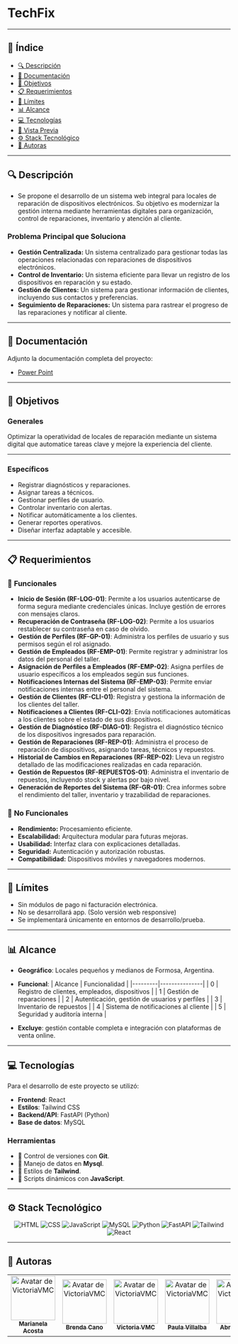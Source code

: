 # <h1>**TechFix**</h1>

<!-- Logo del proyecto (reemplazar URL)

<p align="center">
  <img src="./app/static/images/logo.webp" alt="logoSistema" width='200'>
</p>
-->

---

## 📑 **Índice**

- [🔍 Descripción](#🔍-descripción)
- [📎 Documentación](#📎-documentación)
- [🎯 Objetivos](#🎯-objetivos)
- [📋 Requerimientos](#📋-requerimientos)
- [📏 Límites](#📏-límites)
- [📊 Alcance](#📊-alcance)
- [💻 Tecnologías](#💻-tecnologías)
- [📸 Vista Previa](#📸-vista-previa)
- [⚙️ Stack Tecnológico](#⚙️-stack-tecnológico)
- [📢 Autoras](#📢-autoras)

---

<h2 id="🔍-descripción">🔍 Descripción</h2>

- Se propone el desarrollo de un sistema web integral para locales de reparación de dispositivos electrónicos. Su objetivo es modernizar la gestión interna mediante herramientas digitales para organización, control de reparaciones, inventario y atención al cliente.

### **Problema Principal que Soluciona**

- **Gestión Centralizada:** Un sistema centralizado para gestionar todas las operaciones relacionadas con reparaciones de dispositivos electrónicos.
- **Control de Inventario:** Un sistema eficiente para llevar un registro de los dispositivos en reparación y su estado.
- **Gestión de Clientes:** Un sistema para gestionar información de clientes, incluyendo sus contactos y preferencias.
- **Seguimiento de Reparaciones:** Un sistema para rastrear el progreso de las reparaciones y notificar al cliente.

---

<h2 id="📎-documentación">📎 Documentación</h2>

Adjunto la documentación completa del proyecto:

- [Power Point](./docs/Presentacion%20Resumen%20Power%20Point.pptx)
<!--
- [Documentación en Word](./docs/Nombre del tp.docx)
- [Documentación en Pdf](./docs/Nombre del tp.pdf)
- [Diagrama Entidad Relacion](./docs/Nombre del tp.png)
  -->

---

<h2 id="🎯-objetivos">🎯 Objetivos</h2>

### **Generales**

Optimizar la operatividad de locales de reparación mediante un sistema digital que automatice tareas clave y mejore la experiencia del cliente.

---

### **Específicos**

- Registrar diagnósticos y reparaciones.
- Asignar tareas a técnicos.
- Gestionar perfiles de usuario.
- Controlar inventario con alertas.
- Notificar automáticamente a los clientes.
- Generar reportes operativos.
- Diseñar interfaz adaptable y accesible.

---

<h2 id="📋-requerimientos">📋 Requerimientos</h2>

### 🔧 **Funcionales**

- **Inicio de Sesión (RF-LOG-01)**: Permite a los usuarios autenticarse de forma segura mediante credenciales únicas. Incluye gestión de errores con mensajes claros.
- **Recuperación de Contraseña (RF-LOG-02)**: Permite a los usuarios restablecer su contraseña en caso de olvido.
- **Gestión de Perfiles (RF-GP-01)**: Administra los perfiles de usuario y sus permisos según el rol asignado.
- **Gestión de Empleados (RF-EMP-01)**: Permite registrar y administrar los datos del personal del taller.
- **Asignación de Perfiles a Empleados (RF-EMP-02)**: Asigna perfiles de usuario específicos a los empleados según sus funciones.
- **Notificaciones Internas del Sistema (RF-EMP-03)**: Permite enviar notificaciones internas entre el personal del sistema.
- **Gestión de Clientes (RF-CLI-01)**: Registra y gestiona la información de los clientes del taller.
- **Notificaciones a Clientes (RF-CLI-02)**: Envía notificaciones automáticas a los clientes sobre el estado de sus dispositivos.
- **Gestión de Diagnóstico (RF-DIAG-01)**: Registra el diagnóstico técnico de los dispositivos ingresados para reparación.
- **Gestión de Reparaciones (RF-REP-01)**: Administra el proceso de reparación de dispositivos, asignando tareas, técnicos y repuestos.
- **Historial de Cambios en Reparaciones (RF-REP-02)**: Lleva un registro detallado de las modificaciones realizadas en cada reparación.
- **Gestión de Repuestos (RF-REPUESTOS-01)**: Administra el inventario de repuestos, incluyendo stock y alertas por bajo nivel.
- **Generación de Reportes del Sistema (RF-GR-01)**: Crea informes sobre el rendimiento del taller, inventario y trazabilidad de reparaciones.

### 🚀 **No Funcionales**

- **Rendimiento:** Procesamiento eficiente.
- **Escalabilidad:** Arquitectura modular para futuras mejoras.
- **Usabilidad:** Interfaz clara con explicaciones detalladas.
- **Seguridad:** Autenticación y autorización robustas.
- **Compatibilidad:** Dispositivos móviles y navegadores modernos.

---

<h2 id="📏-límites">📏 Límites</h2>

- Sin módulos de pago ni facturación electrónica.
- No se desarrollará app. (Solo versión web responsive)
- Se implementará únicamente en entornos de desarrollo/prueba.

---

<h2 id="📊-alcance">📊 Alcance</h2>

- **Geográfico**: Locales pequeños y medianos de Formosa, Argentina.

- **Funcional**:
  | Alcance | Funcionalidad |
  |---------|---------------|
  | 0 | Registro de clientes, empleados, dispositivos |
  | 1 | Gestión de reparaciones |
  | 2 | Autenticación, gestión de usuarios y perfiles |
  | 3 | Inventario de repuestos |
  | 4 | Sistema de notificaciones al cliente |
  | 5 | Seguridad y auditoría interna |

- **Excluye**: gestión contable completa e integración con plataformas de venta online.

---

<h2 id="💻-tecnologías">💻 Tecnologías</h2>

Para el desarrollo de este proyecto se utilizó:

- **Frontend**: React
- **Estilos**: Tailwind CSS
- **Backend/API**: FastAPI (Python)
- **Base de datos**: MySQL

### **Herramientas**

- 🔄 Control de versiones con **Git**.
- 📄 Manejo de datos en **Mysql**.
- 🎨 Estilos de **Tailwind**.
- 📜 Scripts dinámicos con **JavaScript**.

<!--

<h2 id="📸-vista-previa">📸 Vista Previa</h2>

<p align="center">
  <b>Head</b><br>
  <img src="./VistaPrevia/Easy%20Kinematics%20-%20Head.webp" alt="Head" width="500">
</p> -->

---

<h2 id="⚙️-stack-tecnológico">⚙️ Stack Tecnológico</h2>

<!-- Muestro con badges: -->
<p align="center">
  <img src="https://img.shields.io/badge/HTML-E34F26?style=for-the-badge&logo=html5&logoColor=white" alt="HTML">
  <img src="https://img.shields.io/badge/CSS-1572B6?style=for-the-badge&logo=css3&logoColor=white" alt="CSS">
  <img src="https://img.shields.io/badge/JavaScript-F7DF1E?style=for-the-badge&logo=javascript&logoColor=black" alt="JavaScript">
  <img src="https://img.shields.io/badge/MySQL-005C84?style=for-the-badge&logo=mysql&logoColor=white" alt="MySQL">
  <img src="https://img.shields.io/badge/Python-3776AB?style=for-the-badge&logo=python&logoColor=white" alt="Python">
  <img src="https://img.shields.io/badge/FastAPI-009688?style=for-the-badge&logo=fastapi&logoColor=white" alt="FastAPI">
  <img src="https://img.shields.io/badge/Tailwind_CSS-38B2AC?style=for-the-badge&logo=tailwind-css&logoColor=white" alt="Tailwind">
  <img src="https://img.shields.io/badge/React-20232A?style=for-the-badge&logo=react&logoColor=61DAFB" alt="React">
</p>

---

<h2 id="📢-autoras">📢 Autoras</h2>

<table>
  <tr>
    <!-- Añadir más colaboradores -->
     <td align="center">
      <a href="https://github.com/victoriavmc">
        <img src="https://avatars.githubusercontent.com/u/114541143?v=4" width="100" alt="Avatar de VictoriaVMC"><br />
        <sub><b>Marianela Acosta</b></sub>
      </a>
    </td>
     <td align="center">
      <a href="https://github.com/hibren">
        <img src="https://avatars.githubusercontent.com/u/100358101?v=4" width="100" alt="Avatar de VictoriaVMC"><br />
        <sub><b>Brenda Cano</b></sub>
      </a>
    </td>
    <td align="center">
      <a href="https://github.com/victoriavmc">
        <img src="https://avatars.githubusercontent.com/u/94030658?v=4" width="100" alt="Avatar de VictoriaVMC"><br />
        <sub><b>Victoria VMC</b></sub>
      </a>
    </td>
     <td align="center">
      <a href="https://github.com/paulavillalba">
        <img src="https://avatars.githubusercontent.com/u/110795546?v=4" width="100" alt="Avatar de VictoriaVMC"><br />
        <sub><b>Paula Villalba</b></sub>
      </a>
    </td>
     <td align="center">
      <a href="https://github.com/abrilzacarias">
        <img src="https://avatars.githubusercontent.com/u/83786610?v=4" width="100" alt="Avatar de VictoriaVMC"><br />
        <sub><b>Abril Zacaria</b></sub>
      </a>
    </td>
  </tr>
</table>
